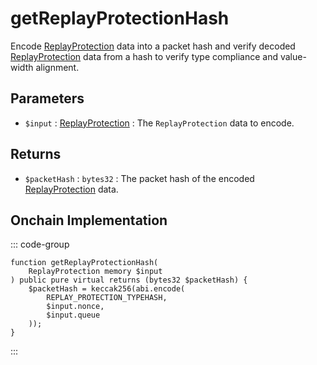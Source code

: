 # getReplayProtectionHash

Encode [ReplayProtection](/base-types/ReplayProtection) data into a packet hash and verify decoded [ReplayProtection](/base-types/ReplayProtection) data from a hash to verify type compliance and value-width alignment.

## Parameters

- `$input` : [ReplayProtection](/base-types/ReplayProtection) : The `ReplayProtection` data to encode.

## Returns

- `$packetHash` : `bytes32` : The packet hash of the encoded [ReplayProtection](/base-types/ReplayProtection) data.

## Onchain Implementation

::: code-group

``` solidity [Types.sol:getReplayProtectionHash]
function getReplayProtectionHash(
	ReplayProtection memory $input
) public pure virtual returns (bytes32 $packetHash) {
	$packetHash = keccak256(abi.encode(
		REPLAY_PROTECTION_TYPEHASH,
		$input.nonce,
		$input.queue
	));
}
``` 

:::